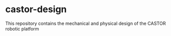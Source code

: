 # castor-design
This repository contains the mechanical and physical design of the CASTOR robotic platform
